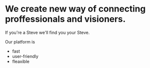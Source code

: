 
# We create new way of connecting proffessionals and visioners.

If you're a Steve we'll find you your Steve.

Our platform is
* fast
* user-friendly
* fleaxible

